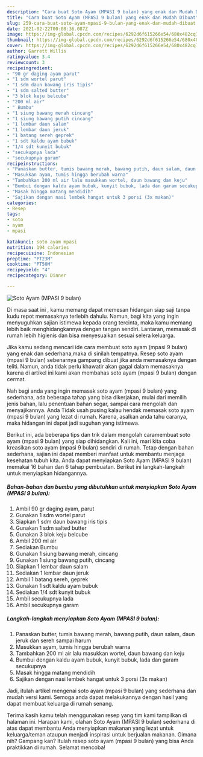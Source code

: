 ```yaml
---
description: "Cara buat Soto Ayam (MPASI 9 bulan) yang enak dan Mudah Dibuat"
title: "Cara buat Soto Ayam (MPASI 9 bulan) yang enak dan Mudah Dibuat"
slug: 259-cara-buat-soto-ayam-mpasi-9-bulan-yang-enak-dan-mudah-dibuat
date: 2021-02-22T00:08:36.087Z
image: https://img-global.cpcdn.com/recipes/6292d6f615266e54/680x482cq70/soto-ayam-mpasi-9-bulan-foto-resep-utama.jpg
thumbnail: https://img-global.cpcdn.com/recipes/6292d6f615266e54/680x482cq70/soto-ayam-mpasi-9-bulan-foto-resep-utama.jpg
cover: https://img-global.cpcdn.com/recipes/6292d6f615266e54/680x482cq70/soto-ayam-mpasi-9-bulan-foto-resep-utama.jpg
author: Garrett Willis
ratingvalue: 3.4
reviewcount: 3
recipeingredient:
- "90 gr daging ayam parut"
- "1 sdm wortel parut"
- "1 sdm daun bawang iris tipis"
- "1 sdm salted butter"
- "3 blok keju belcube"
- "200 ml air"
- " Bumbu"
- "1 siung bawang merah cincang"
- "1 siung bawang putih cincang"
- "1 lembar daun salam"
- "1 lembar daun jeruk"
- "1 batang sereh geprek"
- "1 sdt kaldu ayam bubuk"
- "1/4 sdt kunyit bubuk"
- "secukupnya lada"
- "secukupnya garam"
recipeinstructions:
- "Panaskan butter, tumis bawang merah, bawang putih, daun salam, daun jeruk dan sereh sampai harum"
- "Masukkan ayam, tumis hingga berubah warna"
- "Tambahkan 200 ml air lalu masukkan wortel, daun bawang dan keju"
- "Bumbui dengan kaldu ayam bubuk, kunyit bubuk, lada dan garam secukupnya"
- "Masak hingga matang mendidih"
- "Sajikan dengan nasi lembek hangat untuk 3 porsi (3x makan)"
categories:
- Resep
tags:
- soto
- ayam
- mpasi

katakunci: soto ayam mpasi 
nutrition: 194 calories
recipecuisine: Indonesian
preptime: "PT23M"
cooktime: "PT50M"
recipeyield: "4"
recipecategory: Dinner

---
```



![Soto Ayam (MPASI 9 bulan)](https://img-global.cpcdn.com/recipes/6292d6f615266e54/680x482cq70/soto-ayam-mpasi-9-bulan-foto-resep-utama.jpg)

Di masa  saat ini , kamu memang dapat memesan hidangan siap saji tanpa kudu repot memasaknya terlebih dahulu. Namun, bagi kita yang ingin menyuguhkan sajian istimewa kepada orang tercinta, maka kamu memang lebih baik menghidangkannya dengan tangan sendiri. Lantaran, memasak di rumah lebih higienis dan bisa menyesuaikan sesuai selera keluarga.

Jika kamu sedang mencari ide cara membuat soto ayam (mpasi 9 bulan) yang enak dan sederhana,maka di sinilah tempatnya. Resep soto ayam (mpasi 9 bulan)  sebenarnya gampang dibuat jika anda memasaknya dengan teliti. Namun, anda tidak perlu khawatir akan gagal dalam memasaknya 
karena di artikel ini kami akan membahas soto ayam (mpasi 9 bulan) dengan cermat.  



Nah bagi anda yang ingin memasak soto ayam (mpasi 9 bulan) yang sederhana, ada beberapa tahap yang bisa dikerjakan, mulai dari memilih jenis bahan, lalu penentuan bahan segar, sampai cara mengolah dan menyajikannya. Anda Tidak usah pusing kalau hendak memasak soto ayam (mpasi 9 bulan) yang lezat di rumah. Karena, asalkan anda  tahu caranya, maka hidangan ini dapat jadi suguhan yang istimewa.

Berikut ini, ada beberapa tips dan trik dalam mengolah caramembuat soto ayam (mpasi 9 bulan) yang siap dihidangkan. Kali ini, mari kita coba kreasikan soto ayam (mpasi 9 bulan) sendiri di rumah. Tetap dengan bahan sederhana, sajian ini dapat memberi manfaat untuk membantu menjaga kesehatan tubuh kita. Anda dapat menyiapkan Soto Ayam (MPASI 9 bulan) memakai 16 bahan dan 6 tahap pembuatan. Berikut ini langkah-langkah untuk menyiapkan hidangannya.

<!--inarticleads1-->

##### Bahan-bahan dan bumbu yang dibutuhkan untuk menyiapkan Soto Ayam (MPASI 9 bulan):

1. Ambil 90 gr daging ayam, parut
1. Gunakan 1 sdm wortel parut
1. Siapkan 1 sdm daun bawang iris tipis
1. Gunakan 1 sdm salted butter
1. Gunakan 3 blok keju belcube
1. Ambil 200 ml air
1. Sediakan  Bumbu
1. Gunakan 1 siung bawang merah, cincang
1. Gunakan 1 siung bawang putih, cincang
1. Siapkan 1 lembar daun salam
1. Sediakan 1 lembar daun jeruk
1. Ambil 1 batang sereh, geprek
1. Gunakan 1 sdt kaldu ayam bubuk
1. Sediakan 1/4 sdt kunyit bubuk
1. Ambil secukupnya lada
1. Ambil secukupnya garam




<!--inarticleads2-->

##### Langkah-langkah menyiapkan Soto Ayam (MPASI 9 bulan):

1. Panaskan butter, tumis bawang merah, bawang putih, daun salam, daun jeruk dan sereh sampai harum
1. Masukkan ayam, tumis hingga berubah warna
1. Tambahkan 200 ml air lalu masukkan wortel, daun bawang dan keju
1. Bumbui dengan kaldu ayam bubuk, kunyit bubuk, lada dan garam secukupnya
1. Masak hingga matang mendidih
1. Sajikan dengan nasi lembek hangat untuk 3 porsi (3x makan)




Jadi, itulah artikel mengenai  soto ayam (mpasi 9 bulan)  yang sederhana dan mudah versi kami. Semoga anda dapat melakukannya dengan hasil yang dapat membuat keluarga di rumah senang. 

Terima kasih kamu telah menggunakan resep yang tim kami tampilkan di halaman ini. Harapan kami, olahan  Soto Ayam (MPASI 9 bulan) sederhana di atas dapat membantu Anda menyiapkan makanan yang lezat untuk keluarga/teman ataupun menjadi inspirasi untuk berjualan makanan. Gimana nih? Gampang kan? Itulah resep soto ayam (mpasi 9 bulan) yang bisa Anda praktikkan di rumah. Selamat mencoba!

